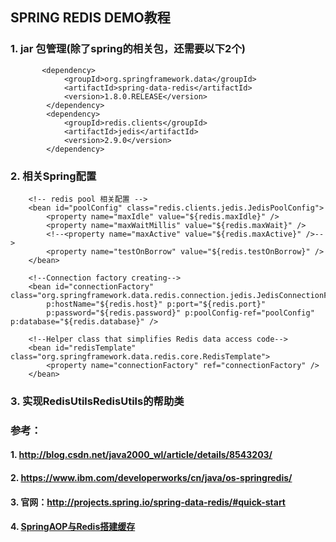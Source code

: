 ## SPRING REDIS DEMO教程

### 1. jar 包管理(除了spring的相关包，还需要以下2个)
```
       <dependency>
            <groupId>org.springframework.data</groupId>
            <artifactId>spring-data-redis</artifactId>
            <version>1.8.0.RELEASE</version>
        </dependency>
        <dependency>
            <groupId>redis.clients</groupId>
            <artifactId>jedis</artifactId>
            <version>2.9.0</version>
        </dependency>
```
### 2. 相关Spring配置
```
    <!-- redis pool 相关配置 -->
	<bean id="poolConfig" class="redis.clients.jedis.JedisPoolConfig">
		<property name="maxIdle" value="${redis.maxIdle}" />
		<property name="maxWaitMillis" value="${redis.maxWait}" />
        <!--<property name="maxActive" value="${redis.maxActive}" />-->
        <property name="testOnBorrow" value="${redis.testOnBorrow}" />
	</bean>

    <!--Connection factory creating-->
	<bean id="connectionFactory" class="org.springframework.data.redis.connection.jedis.JedisConnectionFactory"
        p:hostName="${redis.host}" p:port="${redis.port}"
        p:password="${redis.password}" p:poolConfig-ref="poolConfig" p:database="${redis.database}" />

    <!--Helper class that simplifies Redis data access code-->
	<bean id="redisTemplate" class="org.springframework.data.redis.core.RedisTemplate">
		<property name="connectionFactory" ref="connectionFactory" />
	</bean>
```
### 3. 实现RedisUtils<a>RedisUtils</a>的帮助类


### 参考：
#### 1. http://blog.csdn.net/java2000_wl/article/details/8543203/
#### 2. https://www.ibm.com/developerworks/cn/java/os-springredis/
#### 3. 官网：http://projects.spring.io/spring-data-redis/#quick-start
#### 4. [SpringAOP与Redis搭建缓存](http://www.cnblogs.com/mrlinfeng/p/5857775.html)